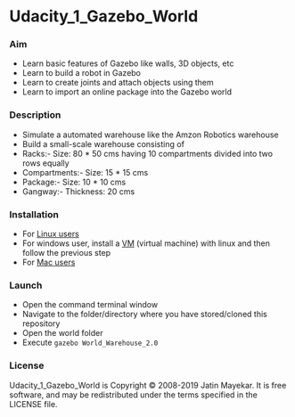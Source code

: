 # Udacity_1_Gazebo_World

### Aim

- Learn basic features of Gazebo like walls, 3D objects, etc
- Learn to build a robot in Gazebo
- Learn to create joints and attach objects using them
- Learn to import an online package into the Gazebo world

### Description

- Simulate a automated warehouse like the Amzon Robotics warehouse
- Build a small-scale warehouse consisting of
- Racks:- Size: 80 * 50 cms having 10 compartments divided into two rows equally
- Compartments:- Size: 15 * 15 cms
- Package:- Size: 10 * 10 cms
- Gangway:- Thickness: 20 cms

### Installation

- For [Linux users](http://gazebosim.org/tutorials?tut=install_ubuntu)
- For windows user, install a [VM](https://www.virtualbox.org/) (virtual machine) with linux and then follow the previous step
- For [Mac users](http://gazebosim.org/tutorials?tut=install_on_mac&ver=6.0&cat=install)

### Launch

- Open the command terminal window
- Navigate to the folder/directory where you have stored/cloned this repository
- Open the world folder
- Execute `gazebo World_Warehouse_2.0`

### License

Udacity_1_Gazebo_World is Copyright © 2008-2019 Jatin Mayekar. It is free software, and may be redistributed under the terms specified in the LICENSE file.

